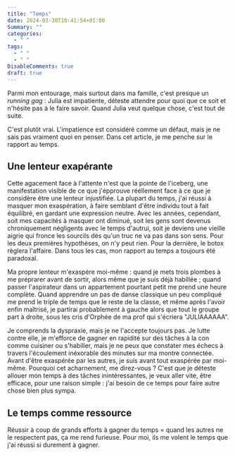 ```yaml
---
title: "Temps"
date: 2024-03-30T10:41:54+01:00
Summary: ""
categories: 
  - " "
tags: 
  - " "
  - " "
DisableComments: true
draft: true
---
```


Parmi mon entourage, mais surtout dans ma famille, c'est presque un _running gag_ : Julia est impatiente, déteste attendre pour quoi que ce soit et n'hésite pas à le faire savoir. Quand Julia veut quelque chose, c'est tout de suite.

C'est plutôt vrai. L'impatience est considéré comme un défaut, mais  je ne sais pas vraiment quoi en penser. Dans cet article, je me penche sur le rapport au temps.

## Une lenteur exapérante

Cette agacement face à l'attente n'est que la pointe de l'iceberg, une manifestation visible de ce que j'épprouve rééllement face à ce que je considère être une lenteur injustifiée. La plupart du temps, j'ai réussi à masquer mon exaspération, à faire semblant d'être individu tout à fait équilibré, en gardant une expression neutre. Avec les années, cependant, soit mes capacités à masquer ont diminué, soit les gens sont devenus chroniquement négligents avec le temps d'autrui, soit je deviens une vieille aigrie qui fronce les sourcils dès qu'un truc ne va pas dans son sens. Pour les deux premières hypothèses, on n'y peut rien. Pour la dernière, le botox règlera l'affaire. Dans tous les cas, mon rapport au temps a toujours été paradoxal.

Ma propre lenteur m'exaspère moi-même : quand je mets trois plombes à me préprarer avant de sortir, alors même que je suis déjà habillée ; quand passer l'aspirateur dans un appartement pourtant petit me prend une heure complète. Quand apprendre un pas de danse classique un peu compliqué me prend le triple de temps que le reste de la classe, et même après l'avoir enfin maîtrisé, je partirai probablement à gauche alors que tout le groupe part à droite, sous les cris d'Orphée de ma prof qui s'écriera "JULIAAAAAA".

Je comprends la dyspraxie, mais je ne l'accepte toujours pas. Je lutte contre elle, je m'efforce de gagner en rapidité sur des tâches à la con comme cuisiner ou s'habiller, mais je ne peux que constater mes échecs à travers l'écoulement inéxorable des minutes sur ma montre connectée. Avant d'être exaspérée par les autres, je suis avant tout exaspérée par moi-même. Pourquoi cet acharnement, me direz-vous ? C'est que je déteste allouer mon temps à des tâches inintéressantes, je veux aller vite, être efficace, pour une raison simple : j'ai besoin de ce temps pour faire autre chose bien plus sympa.

## Le temps comme ressource

Réussir à coup de grands efforts à gagner du temps = quand les autres ne le respectent pas, ça me rend furieuse. Pour moi, ils me volent le temps que j'ai réussi si durement à gagner.